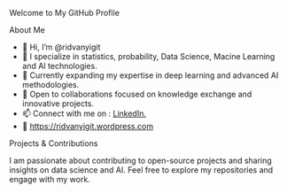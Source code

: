 Welcome to My GitHub Profile

About Me

- 👋 Hi, I’m @ridvanyigit
- 👀 I specialize in statistics, probability, Data Science, Macine Learning and AI technologies.
- 🌱 Currently expanding my expertise in deep learning and advanced AI methodologies.
- 💞️ Open to collaborations focused on knowledge exchange and innovative projects.
- 📫 Connect with me on : [LinkedIn.](https://www.linkedin.com/in/ridvan-yigit-5494842b6/)
- 👀 https://ridvanyigit.wordpress.com

Projects & Contributions

I am passionate about contributing to open-source projects and sharing insights on data science and AI. Feel free to explore my repositories and engage with my work.
